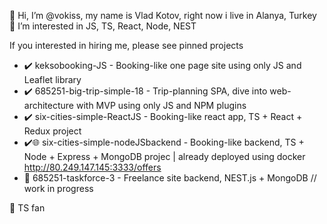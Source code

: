 👋 Hi, I’m @vokiss, my name is Vlad Kotov, right now i live in Alanya, Turkey
👀 I’m interested in JS, TS, React, Node, NEST

If you interested in hiring me, please see pinned projects
   - ✔️ keksobooking-JS - Booking-like one page site using only JS and Leaflet library
   - ✔️ 685251-big-trip-simple-18 - Trip-planning SPA, dive into web-architecture with MVP using only JS and NPM plugins
   - ✔️ six-cities-simple-ReactJS - Booking-like react app, TS + React + Redux project
   - ✔️🌐 six-cities-simple-nodeJSbackend - Booking-like backend, TS + Node + Express + MongoDB projec | already deployed using docker http://80.249.147.145:3333/offers
   - 🚧 685251-taskforce-3 - Freelance site backend, NEST.js + MongoDB // work in progress

💎 TS fan
<!---
vokiss/vokiss is a ✨ special ✨ repository because its `README.md` (this file) appears on your GitHub profile.
You can click the Preview link to take a look at your changes.
--->

